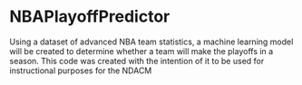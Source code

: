 # NBAPlayoffPredictor
Using a dataset of advanced NBA team statistics, a machine learning model will be created to determine whether a team will make the playoffs in a season.
This code was created with the intention of it to be used for instructional purposes for the NDACM
